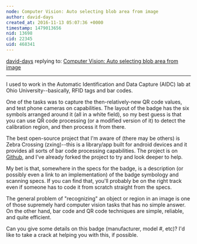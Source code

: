 ```yaml
---
node: Computer Vision: Auto selecting blob area from image
author: david-days
created_at: 2016-11-13 05:07:36 +0000
timestamp: 1479013656
nid: 13698
cid: 22345
uid: 468341
---
```




[david-days](../profile/david-days) replying to: [Computer Vision: Auto selecting blob area from image](../notes/kaushalsingh/11-13-2016/computer-vision-auto-selecting-blob-area-from-image)

----
I used to work in the Automatic Identification and Data Capture (AIDC) lab at Ohio University--basically, RFID tags and bar codes.

One of the tasks was to capture the then-relatively-new QR code values, and test phone cameras on capabilities.  The layout of the badge has the six symbols arranged around it (all in a white field), so my best guess is that you can use QR code processing (or a modified version of it) to detect the calibration region, and then process it from there.

The best open-source project that I'm aware of (there may be others) is Zebra Crossing (zxing)--this is a library/app built for android devices and it provides all sorts of bar code processing capabilities.  The project is on [Github](https://github.com/zxing/zxing), and I've already forked the project to try and look deeper to help.

My bet is that, somewhere in the specs for the badge, is a description (or possibly even a link to an implementation) of the badge symbology and scanning specs.  If you can find that, you'll probably be on the right track even if someone has to code it from scratch straight from the specs.

The general problem of "recognizing" an object or region in an image is one of those supremely hard computer vision tasks that has no simple answer.  On the other hand, bar code and QR code techniques are simple, reliable, and quite efficient. 

Can you give some details on this badge (manufacturer, model #, etc)?  I'd like to take a crack at helping you with this, if possible.